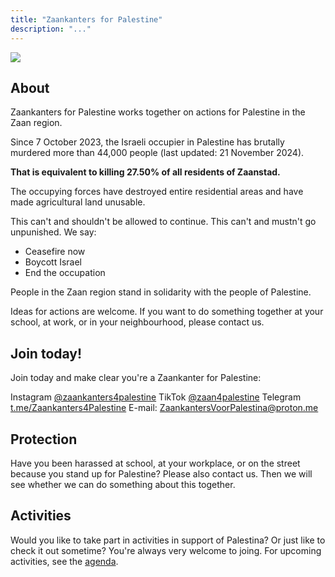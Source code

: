 ```yaml
---
title: "Zaankanters for Palestine"
description: "..."
---
```


![](/img/zaankanters-voor-palestina.jpg)

## About

Zaankanters for Palestine works together on actions for Palestine in the Zaan region.

Since 7 October 2023, the Israeli occupier in Palestine has brutally murdered more than 44,000 people (last updated: 21 November 2024).

**That is equivalent to killing 27.50% of all residents of Zaanstad.**

<!-- 159,806 inhabitants of Zaanstad on 31 January 2023 -->

The occupying forces have destroyed entire residential areas and have made agricultural land unusable.

This can't and shouldn't be allowed to continue. This can't and mustn't go unpunished. We say:

- Ceasefire now
- Boycott Israel
- End the occupation

People in the Zaan region stand in solidarity with the people of Palestine.

Ideas for actions are welcome. If you want to do something together at your school, at work, or in your neighbourhood, please contact us.

## Join today!

Join today and make clear you're a Zaankanter for Palestine:

Instagram [@zaankanters4palestine](https://www.instagram.com/zaankanters4palestine/)
TikTok [@zaan4palestine](https://www.tiktok.com/@zaan4palestine)
Telegram [t.me/Zaankanters4Palestine](@Zaankanters4Palestine)
E-mail: ZaankantersVoorPalestina@proton.me

## Protection

Have you been harassed at school, at your workplace, or on the street because you stand up for Palestine? Please also contact us. Then we will see whether we can do something about this together.

<!-- ## Liberation tour 

In the run-up to Liberation Day, there'll be a liberation tour with flyer- and poster actions, with the slogan: No one is free, until Palestine is free. [More information about the liberation tour.](/content/bevrijdingstoer/bevrijdingstoer.en.md) -->

## Activities

Would you like to take part in activities in support of Palestina? Or just like to check it out sometime? You're always very welcome to joing. For upcoming activities, see the [agenda](/content/agenda/_index.en.md).

<!-- ### 25 Jan: Sit-in for a ceasefire
Thursday 25 January 2024, 6pm  
Zaandam station, Zaandam

### 1 Feb: Sit-in for a ceasefire
Thursday 1 February 2024, 6pm  
Zaandam station, Zaandam

### 8 Feb: Sit-in for a ceasefire
Thursday 8 February 2024, 6pm  
Zaandam station, Zaandam 

### 15 Feb: Sit-in for a ceasefire
Thursday 15 February 2024, 6pm  
Zaandam station, Zaandam

### 22 Feb: Sit-in for a ceasefire
Thursday 22 February 2024, 6pm  
Zaandam station, Zaandam

### 26 feb: Remembering the February strike

![Flyer for the 2024 commemoration of the February strike, with the text (in Dutch): "Remember the February strike. Resistance! Against genocide. Then in the Netherlands, now in Palestine. February 26, 9.30 am, Wilhelminabrug Zaandam"](/img/februaristaking.jpg)

Monday 26 February 2024, 9.30am   
Wilhelminabrug, Zaandam 

In 1941, tens of thousands of workers in Zaandam went on strike. They resisted the persecution of Jewish fellow citizens. These were persecuted and murdered by the occupying forces.

Israel is currently perpetrating genocide. Palestinian citizens are persecuted and murdered by the 
Israeli occupier.

The February strikers revolted. That was the right thing to do.

Now it's our turn to do the right thing. Demand the liberation of Palestine!

Let's together commemorate the February strike. Bring a flower.

### 29 Feb: Sit-in for a ceasefire
Thursday 29 February 2024, 6pm  
Zaandam station, Zaandam

### 7 Mar: Sit-in for a ceasefire
Thursday 7 March 2024, 6pm  
Zaandam station, Zaandam 

### 14 March: Sit-in for a ceasefire
Thursday 14 March 2024, 5-6pm  
Zaandam station, Zaandam

### 21 March: Sit-in for a ceasefire
Thursday 21 March 2024, 5-6pm  
Zaandam station, Zaandam

### 28 March: Sit-in for a ceasefire
Thursday 28 March 2024, 5-6pm  
Zaandam station, Zaandam 

### 4 April: Sit-in for a ceasefire
Thursday 4 April 2024, 5.30-6.30pm  
Zaandam station, Zaandam

### 11 April: Sit-in for a ceasefire
Thursday 11 April 2024, 5.30-6.30pm  
Zaandam station, Zaandam -->

<!-- ### 18 April: Sit-in for a ceasefire
Thursday 18 April 2024, 5:30-6:30 pm  
Zaandam station, Zaandam

### 19 April: Liberation Day tour
Friday 19 April 2024, 1:30-2:30 pm  
Near Sultan Ahmet Mosque, Poelenburg, Zaandam

### 20 April: Liberation Day tour
Saturday 20 April 2024, 11:00 am-12:00 noon   
Near AH Julianaplein, near Zaans Medisch Centrum, Zaandam

Saturday 20 April 2024, 12:30-1:30 pm  
Near grocery store Köşem, Vijfhoek, Zaandam

Saturday 20 April 2024, 2:00-3:00 pm  
Gedempte gracht, City centre, Zaandam

### 25 April: Sit-in for a ceasefire
Thursday 25 April 2024, 5:30-6:30pm  
Zaandam station, Zaandam

### 27 April: Liberation Day tour
Saturday 27 April, 11:00 am-12:00 noon  
Shopping area Westerwatering, Zaandam

Saturday 27 April, 12:30-1:30 pm  
Dam, Zaandam

### 2 May: Sit-in for a ceasefire
Thursday 2 May 2024, 5:30-6:30pm  
Zaandam station, Zaandam

### 4 May: Liberation Day tour
Saturday 4 May, 11:00 am-12:00 noon  
Near AH Vrieschgroenstraat, Zaandam

Saturday 4 May, 12:30-1:30 pm  
Shopping area Gibraltar, Zaandam

Saturday 4 May, 2:00-3:00 pm  
Gedempte gracht, City centre, Zaandam -->
